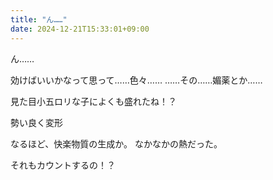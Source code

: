 ```yaml
---
title: "ん……"
date: 2024-12-21T15:33:01+09:00
---
```

ん……

効けばいいかなって思って……色々……
……その……媚薬とか……

見た目小五ロリな子によくも盛れたね！？

勢い良く変形

なるほど、快楽物質の生成か。
なかなかの熱だった。

それもカウントするの！？
